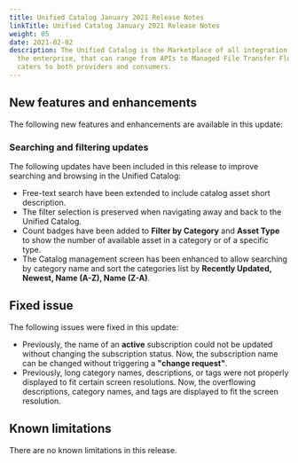 ```yaml
---
title: Unified Catalog January 2021 Release Notes
linkTitle: Unified Catalog January 2021 Release Notes
weight: 05
date: 2021-02-02
description: The Unified Catalog is the Marketplace of all integration assets in
  the enterprise, that can range from APIs to Managed File Transfer Flows, and
  caters to both providers and consumers.
---
```

## New features and enhancements

The following new features and enhancements are available in this update:

### Searching and filtering updates

The following updates have been included in this release to improve searching and browsing in the Unified Catalog:

* Free-text search have been extended to include catalog asset short description.
* The filter selection is preserved when navigating away and back to the Unified Catalog.
* Count badges have been added to **Filter by Category** and **Asset Type** to show the number of available asset in a category or of a specific type.
* The Catalog management screen has been enhanced to allow searching by category name and sort the categories list by **Recently Updated, Newest, Name (A-Z), Name (Z-A)**.

## Fixed issue

The following issues were fixed in this update:

* Previously, the name of an **active** subscription could not be updated without changing the subscription status. Now, the subscription name can be changed without triggering a **"change request"**.
* Previously, long category names, descriptions, or tags were not properly displayed to fit certain screen resolutions. Now, the overflowing descriptions, category names, and tags are displayed to fit the screen resolution.

## Known limitations

There are no known limitations in this release.
